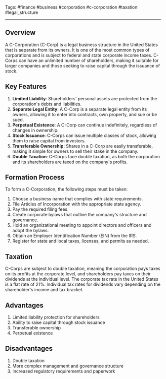 Tags: #finance #business #corporation #c-corporation #taxation #legal_structure

---

## Overview

A C-Corporation (C-Corp) is a legal business structure in the United States that is separate from its owners. It is one of the most common types of corporations and is subject to federal and state corporate income taxes. C-Corps can have an unlimited number of shareholders, making it suitable for larger companies and those seeking to raise capital through the issuance of stock.

## Key Features

1.  **Limited Liability**: Shareholders' personal assets are protected from the corporation's debts and liabilities.
2.  **Separate Legal Entity**: A C-Corp is a separate legal entity from its owners, allowing it to enter into contracts, own property, and sue or be sued.
3.  **Perpetual Existence**: A C-Corp can continue indefinitely, regardless of changes in ownership.
4.  **Stock Issuance**: C-Corps can issue multiple classes of stock, allowing them to raise capital from investors.
5.  **Transferable Ownership**: Shares in a C-Corp are easily transferable, making it simple for owners to sell their stake in the company.
6.  **Double Taxation**: C-Corps face double taxation, as both the corporation and its shareholders are taxed on the company's profits.

## Formation Process

To form a C-Corporation, the following steps must be taken:

1.  Choose a business name that complies with state requirements.
2.  File Articles of Incorporation with the appropriate state agency.
3.  Pay the required filing fees.
4.  Create corporate bylaws that outline the company's structure and governance.
5.  Hold an organizational meeting to appoint directors and officers and adopt the bylaws.
6.  Obtain an Employer Identification Number (EIN) from the IRS.
7.  Register for state and local taxes, licenses, and permits as needed.

## Taxation

C-Corps are subject to double taxation, meaning the corporation pays taxes on its profits at the corporate level, and shareholders pay taxes on their dividends at the individual level. The corporate tax rate in the United States is a flat rate of 21%. Individual tax rates for dividends vary depending on the shareholder's income and tax bracket.

## Advantages

1.  Limited liability protection for shareholders
2.  Ability to raise capital through stock issuance
3.  Transferable ownership
4.  Perpetual existence

## Disadvantages

1.  Double taxation
2.  More complex management and governance structure
3.  Increased regulatory requirements and paperwork